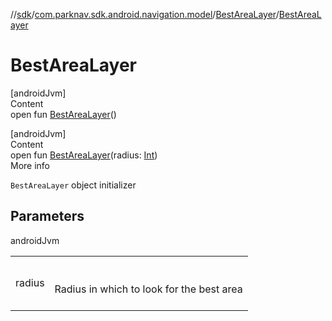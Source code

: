 //[sdk](../../../index.md)/[com.parknav.sdk.android.navigation.model](../index.md)/[BestAreaLayer](index.md)/[BestAreaLayer](-best-area-layer.md)



# BestAreaLayer  
[androidJvm]  
Content  
open fun [BestAreaLayer](-best-area-layer.md)()  


[androidJvm]  
Content  
open fun [BestAreaLayer](-best-area-layer.md)(radius: [Int](https://kotlinlang.org/api/latest/jvm/stdlib/kotlin/-int/index.html))  
More info  


`BestAreaLayer` object initializer



## Parameters  
  
androidJvm  
  
| | |
|---|---|
| <a name="com.parknav.sdk.android.navigation.model/BestAreaLayer/BestAreaLayer/#int/PointingToDeclaration/"></a>radius| <a name="com.parknav.sdk.android.navigation.model/BestAreaLayer/BestAreaLayer/#int/PointingToDeclaration/"></a><br><br>Radius in which to look for the best area<br><br>|
  
  



